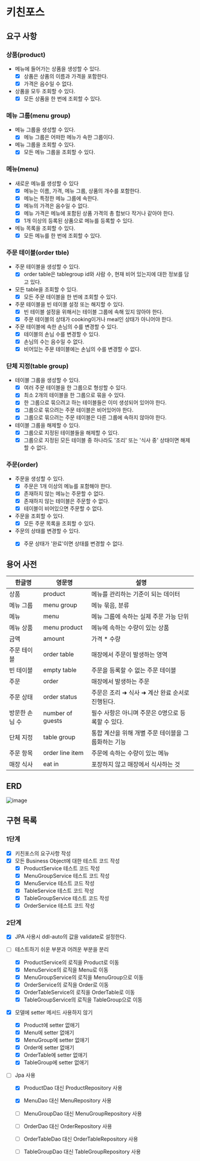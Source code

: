 # 키친포스

## 요구 사항
### 상품(product)

- 메뉴에 들어가는 상품을 생성할 수 있다.
    - [x] 상품은 상품의 이름과 가격을 포함한다.
    - [x] 가격은 음수일 수 없다.

- 상품을 모두 조회할 수 있다.
    - [x] 모든 상품을 한 번에 조회할 수 있다.
    
### 메뉴 그룹(menu group)

- 메뉴 그룹을 생성할 수 있다.
    - [x] 메뉴 그룹은 어떠한 메뉴가 속한 그룹이다.
    
- 메뉴 그룹을 조회할 수 있다.
    - [x] 모든 메뉴 그룹을 조회할 수 있다.
    
### 메뉴(menu)
 
- 새로운 메뉴를 생성할 수 있다
    - [x] 메뉴는 이름, 가격, 메뉴 그룹, 상품의 개수를 포함한다.
    - [x] 메뉴는 특정한 메뉴 그룹에 속한다.
    - [x] 메뉴의 가격은 음수일 수 없다.
    - [x] 메뉴 가격은 메뉴에 포함된 상품 가격의 총 합보다 작거나 같아야 한다.
    - [x] 1개 이상의 등록된 상품으로 메뉴를 등록할 수 있다.

- 메뉴 목록을 조회할 수 있다.
    - [x] 모든 메뉴를 한 번에 조회할 수 있다.

### 주문 테이블(order tble)

- 주문 테이블을 생성할 수 있다.
    - [x] order table은 tablegroup id와 사람 수, 현재 비어 있는지에 대한 정보를 담고 있다.

- 모든 table을 조회할 수 있다.
    - [x] 모든 주문 테이블을 한 번에 조회할 수 있다.

- 주문 테이블을 빈 테이블 설정 또는 해지할 수 있다.
    - [x] 빈 테이블 설정을 위해서는 테이블 그룹에 속해 있지 않아야 한다.
    - [x] 주문 테이블의 상태가 cooking이거나 meal인 상태가 아니어야 한다.

- 주문 테이블에 속한 손님의 수를 변경할 수 있다. 
    - [x] 테이블의 손님 수를 변경할 수 있다.
    - [x] 손님의 수는 음수일 수 없다.
    - [x] 비어있는 주문 테이블에는 손님의 수를 변경할 수 없다.
    
### 단체 지정(table group) 

- 테이블 그룹을 생성할 수 있다.
    - [x] 여러 주문 테이블을 한 그룹으로 형성할 수 있다.
    - [x] 최소 2개의 테이블을 한 그룹으로 묶을 수 있다.
    - [x] 한 그룹으로 묶으려고 하는 테이블들은 이미 생성되어 있어야 한다.
    - [x] 그룹으로 묶으려는 주문 테이블은 비어있어야 한다.
    - [x] 그룹으로 묶으려는 주문 테이블은 다른 그룹에 속하지 않아야 한다.
    
- 테이블 그룹을 해제할 수 있다.
    - [x] 그룹으로 지정된 테이블들을 해제할 수 있다.
    - [x] 그룹으로 지정된 모든 테이블 중 하나라도 '조리' 또는 '식사 중' 상태이면 해제할 수 없다.
    
### 주문(order)

- 주문을 생성할 수 있다.
    - [x] 주문은 1개 이상의 메뉴를 포함해야 한다.
    - [x] 존재하지 않는 메뉴는 주문할 수 없다.
    - [x] 존재하지 않는 테이블은 주문할 수 없다.
    - [x] 테이블이 비어있으면 주문할 수 없다.

- 주문을 조회할 수 있다.
    - [x] 모든 주문 목록을 조회할 수 있다.
    
- 주문의 상태를 변경할 수 있다.
    - [x] 주문 상태가 '완료'이면 상태를 변경할 수 없다.


## 용어 사전

| 한글명 | 영문명 | 설명 |
| --- | --- | --- |
| 상품 | product | 메뉴를 관리하는 기준이 되는 데이터 |
| 메뉴 그룹 | menu group | 메뉴 묶음, 분류 |
| 메뉴 | menu | 메뉴 그룹에 속하는 실제 주문 가능 단위 |
| 메뉴 상품 | menu product | 메뉴에 속하는 수량이 있는 상품 |
| 금액 | amount | 가격 * 수량 |
| 주문 테이블 | order table | 매장에서 주문이 발생하는 영역 |
| 빈 테이블 | empty table | 주문을 등록할 수 없는 주문 테이블 |
| 주문 | order | 매장에서 발생하는 주문 |
| 주문 상태 | order status | 주문은 조리 ➜ 식사 ➜ 계산 완료 순서로 진행된다. |
| 방문한 손님 수 | number of guests | 필수 사항은 아니며 주문은 0명으로 등록할 수 있다. |
| 단체 지정 | table group | 통합 계산을 위해 개별 주문 테이블을 그룹화하는 기능 |
| 주문 항목 | order line item | 주문에 속하는 수량이 있는 메뉴 |
| 매장 식사 | eat in | 포장하지 않고 매장에서 식사하는 것 |

## ERD
![image](https://user-images.githubusercontent.com/44603719/98644928-8c2efc00-2374-11eb-8e89-5311a099a6c7.png)

## 구현 목록
### 1단계
- [x] 키친포스의 요구사항 작성
- [x] 모든 Business Object에 대한 테스트 코드 작성
    - [x] ProductService 테스트 코드 작성
    - [x] MenuGroupService 테스트 코드 작성
    - [x] MenuService 테스트 코드 작성
    - [x] TableService 테스트 코드 작성
    - [x] TableGroupService 테스트 코드 작성
    - [x] OrderService 테스트 코드 작성
    
### 2단계
- [x] JPA 사용시 ddl-auto의 값을 validate로 설정한다.

- [ ] 테스트하기 쉬운 부분과 어려운 부분을 분리
    - [x] ProductService의 로직을 Product로 이동
    - [x] MenuService의 로직을 Menu로 이동
    - [x] MenuGroupService의 로직을 MenuGroup으로 이동
    - [x] OrderService의 로직을 Order로 이동
    - [x] OrderTableService의 로직을 OrderTable로 이동
    - [x] TableGroupService의 로직을 TableGroup으로 이동
    
- [x] 모델에 setter 메서드 사용하지 않기
    - [x] Product에 setter 없애기
    - [x] Menu에 setter 없애기
    - [x] MenuGroup에 setter 없애기
    - [x] Order에 setter 없애기
    - [x] OrderTable에 setter 없애기
    - [x] TableGroup에 setter 없애기

- [ ] Jpa 사용
    - [x] ProductDao 대신 ProductRepository 사용
    - [x] MenuDao 대신 MenuRepository 사용 
    - [ ] MenuGroupDao 대신 MenuGroupRepository 사용 
    - [ ] OrderDao 대신 OrderRepository 사용 
    - [ ] OrderTableDao 대신 OrderTableRepository 사용 
    - [ ] TableGroupDao 대신 TableGroupRepository 사용 
 
 
 
 
 
